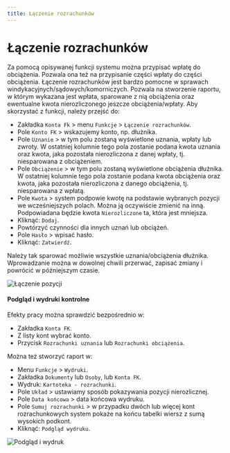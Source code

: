 ```yaml
---
title: Łączenie rozrachunków
---
```


# Łączenie rozrachunków

Za pomocą opisywanej funkcji systemu można przypisać wpłatę do obciążenia. Pozwala ona też na przypisanie części wpłaty do części obciążenia. Łączenie rozrachunków jest bardzo pomocne w sprawach windykacyjnych/sądowych/komorniczych. Pozwala na stworzenie raportu, w którym wykazana jest wpłata, sparowane z nią obciążenia oraz ewentualne kwota nierozliczonego jeszcze obciążenia/wpłaty. Aby skorzystać z funkcji, należy przejść do:

- Zakładka `Konta Fk` > menu `Funkcje` > `Łączenie rozrachunków`.
- Pole `Konto FK` > wskazujemy konto, np. dłużnika.
- Pole `Uznanie` > w tym polu zostaną wyświetlone uznania, wpłaty lub zwroty. W ostatniej kolumnie tego pola zostanie podana kwota uznania oraz kwota, jaka pozostała nierozliczona z danej wpłaty, tj. niesparowana z obciążeniem.
- Pole `Obciążenie` > w tym polu zostaną wyświetlone obciążenia dłużnika. W ostatniej kolumnie tego pola zostanie podana kwota obciążenia oraz kwota, jaka pozostała nierozliczona z danego obciążenia, tj. niesparowana z wpłatą.
- Pole `Kwota` > system podpowie kwotę na podstawie wybranych pozycji we wcześniejszych polach. Można ją oczywiście zmienić na inną. Podpowiadana będzie kwota `Nierozliczone` ta, która jest mniejsza.
- Kliknąć: `Dodaj`.
- Powtórzyć czynności dla innych uznań lub obciążeń.
- Pole `Hasło` > wpisać hasło.
- Kliknąć: `Zatwierdź`.

Należy tak sparować możliwie wszystkie uznania/obciążenia dłużnika. Wprowadzanie można w dowolnej chwili przerwać, zapisać zmiany i powrócić w późniejszym czasie.

![Łączenie pozycji](laczenierozrach.gif)

#### Podgląd i wydruki kontrolne

Efekty pracy można sprawdzić bezpośrednio w:

- Zakładka `Konta FK`.
- Z listy kont wybrać konto.
- Przycisk `Rozrachunki uznania` lub `Rozrachunki obciążenia`.

Można też stworzyć raport w:

- Menu `Funkcje` > `Wydruki`.
- Zakładka `Dokumenty` lub `Osoby`, lub `Konta FK`.
- Wydruk: `Kartoteka - rozrachunki`.
- Pole `Układ` > ustawiamy sposób pokazywania pozycji nierozlicznej.
- Pole `Data końcowa` > data końcowa wydruku.
- Pole `Sumuj rozrachunki` > w przypadku dwóch lub więcej kont rozrachunkowych system pokaże na końcu tabelki wiersz z sumą wysokich podkont.
- Kliknąć: `Podgląd wydruku`.

![Podgląd i wydruk](laczenierozrachpodglwdr.gif)